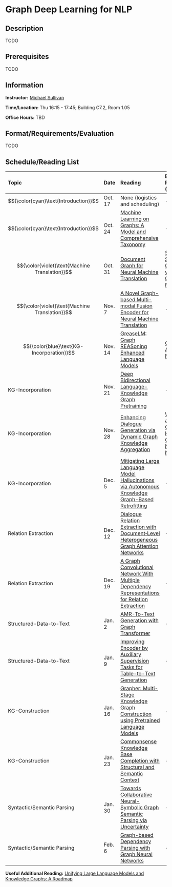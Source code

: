 # Graph Deep Learning for NLP

## Description

TODO

## Prerequisites

TODO

## Information

**Instructor:** [Michael Sullivan](https://www.acsu.buffalo.edu/~mjs227/)

**Time/Location:** Thu 16:15 - 17:45; Building C7.2, Room 1.05

**Office Hours:** TBD

## Format/Requirements/Evaluation

TODO

## Schedule/Reading List

| Topic | Date | Reading | Background Reading (Optional) | Discussion Leader |
| :--- | :--- | :--- | :--- | :--- |
| $${\color{cyan}\text{Introduction}}$$ | Oct. 17 | None (logistics and scheduling) | - | Michael |
| $${\color{cyan}\text{Introduction}}$$ | Oct. 24 | [Machine Learning on Graphs: A Model and Comprehensive Taxonomy](https://www.jmlr.org/papers/v23/20-852.html) | - | Michael |
| $${\color{violet}\text{Machine Translation}}$$ | Oct. 31 | [Document Graph for Neural Machine Translation](https://aclanthology.org/2021.emnlp-main.663) | [Semi-Supervised Classification with Graph Convolutional Networks](https://openreview.net/forum?id=SJU4ayYgl) | TBD |
| $${\color{violet}\text{Machine Translation}}$$ | Nov. 7 | [A Novel Graph-based Multi-modal Fusion Encoder for Neural Machine Translation](https://aclanthology.org/2020.acl-main.273) | - | TBD |
| $${\color{blue}\text{KG-Incorporation}}$$ | Nov. 14 | [GreaseLM: Graph REASoning Enhanced Language Models](https://openreview.net/forum?id=41e9o6cQPj) | [Graph Attention Networks](https://openreview.net/forum?id=rJXMpikCZ) | TBD |
| KG-Incorporation | Nov. 21 | [Deep Bidirectional Language-Knowledge Graph Pretraining](https://proceedings.neurips.cc/paper_files/paper/2022/file/f224f056694bcfe465c5d84579785761-Paper-Conference.pdf) | - | TBD |
| KG-Incorporation | Nov. 28 | [Enhancing Dialogue Generation via Dynamic Graph Knowledge Aggregation](https://aclanthology.org/2023.acl-long.253/) | [Weisfeiler and Leman Go Neural: Higher-Order Graph Neural Networks](https://ojs.aaai.org/index.php/AAAI/article/view/4384) | TBD |
| KG-Incorporation | Dec. 5 | [Mitigating Large Language Model Hallucinations via Autonomous Knowledge Graph-Based Retrofitting](https://ojs.aaai.org/index.php/AAAI/article/view/29770) | - | TBD |
| Relation Extraction | Dec. 12 | [Dialogue Relation Extraction with Document‑Level Heterogeneous Graph Attention Networks](https://link.springer.com/article/10.1007/s12559-023-10110-1) | - | TBD |
| Relation Extraction | Dec. 19 | [A Graph Convolutional Network With Multiple Dependency Representations for Relation Extraction](https://ieeexplore.ieee.org/abstract/document/9446853) | - | TBD |
| Structured-Data-to-Text | Jan. 2 | [AMR-To-Text Generation with Graph Transformer](https://aclanthology.org/2020.tacl-1.2/) | - | TBD |
| Structured-Data-to-Text | Jan. 9 | [Improving Encoder by Auxiliary Supervision Tasks for Table-to-Text Generation](https://aclanthology.org/2021.acl-long.466.pdf) | - | TBD |
| KG-Construction | Jan. 16 | [Grapher: Multi-Stage Knowledge Graph Construction using Pretrained Language Models](https://openreview.net/forum?id=N2CFXG8-pRd) | - | TBD |
| KG-Construction | Jan. 23 | [Commonsense Knowledge Base Completion with Structural and Semantic Context](https://ojs.aaai.org/index.php/AAAI/article/view/5684) | - | TBD |
| Syntactic/Semantic Parsing | Jan. 30 | [Towards Collaborative Neural-Symbolic Graph Semantic Parsing via Uncertainty](https://aclanthology.org/2022.findings-acl.328) | - | TBD |
| Syntactic/Semantic Parsing | Feb. 6 | [Graph-based Dependency Parsing with Graph Neural Networks](https://aclanthology.org/P19-1237) | - | TBD |

**Useful Additional Reading:** [Unifying Large Language Models and Knowledge Graphs: A Roadmap](https://ieeexplore.ieee.org/stamp/stamp.jsp?tp=&arnumber=10387715)
